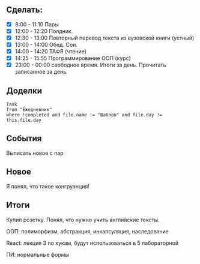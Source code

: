 ## Cделать:
- [x] 8:00 - 11:10 Пары
- [x] 12:00 - 12:20 Полдник.
- [x] 12:30 - 13:00 Повторный перевод текста из вузовской книги (устный) 
- [x] 13:00 - 14:00 Обед. Сон.
- [x] 14:00 - 14:20 ТАФЯ (чтение) 
- [x] 14:25 - 15:55 Программирование ООП (курс)
- [x] 23:00 - 00:00 свободное время. Итоги за день. Прочитать записанное за день.

## Доделки 
```dataview
Task
from "Ежедневник"
where !completed and file.name != "Шаблон" and file.day != this.file.day
```
## События

Выписать новое с пар
## Новое

Я понял, что такое конгруэнция!
## Итоги

Купил розетку.
Понял, что нужно учить английские тексты.

ООП: полиморфизм, абстракция, инкапсуляция, наследование

React: лекция 3 по хукам, будут использоваться в 5 лабораторной

ПИ: нормальные формы
